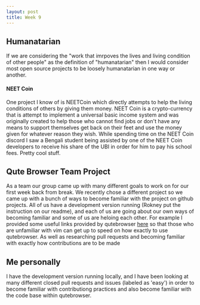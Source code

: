 ```yaml
---
layout: post
title: Week 9
---
```


## Humanatarian 

If we are considering the "work that imrpoves the lives and living condition of other people" as the definition of "humanatarian" then I would consider most open source projects to be loosely humanatarian in one way or another.

#### NEET Coin
One project I know of is NEETCoin which directly attempts to help the living conditions of others by giving them money. NEET Coin is a crypto-currency that is attempt to implement a universal basic income system and was originally created to help those who cannot find jobs or don't have any means to support themselves get back on their feet and use the money given for whatever reason they wish. While spending time on the NEET Coin discord I saw a Bengali student being assisted by one of the NEET Coin developers to receive his share of the UBI in order for him to pay his school fees. Pretty cool stuff.

## Qute Browser Team Project
As a team our group came up with many different goals to work on for our first week back from break. We recently chose a different project so we came up with a bunch of ways to become familiar with the project on github projects. All of us have a development version running (Rokney put the instruction on our readme), and each of us are going about our own ways of becoming familiar and some of us are heloing each other. For example I provided some useful links provided by qutebrowser [here](https://github.com/nyu-ossd-s18/qutebrowser-team/issues/4) so that those who are unfamiliar with vim can get up to speed on how exactly to use qutebrowser. As well as researching pull requests and becoming familiar with exactly how contributions are to be made 

## Me personally
I have the development version running locally, and I have been looking at many different closed pull requests and issues (labeled as 'easy') in order to become familiar with contributiong practices and also become familiar with the code base within qutebrowser.
